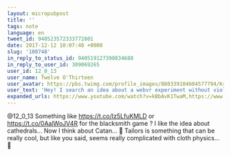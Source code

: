 ```yaml
---
layout: micropubpost
title: ''
tags: note
language: en
tweet_id: 940523572333772801
date: 2017-12-12 10:07:48 +0000
slug: '100748'
in_reply_to_status_id: 940519127390834688
in_reply_to_user_id: 309069265
user_id: 12_0_13
user_name: Twelve O'Thirteen
user_avatar: https://pbs.twimg.com/profile_images/880339104604577794/Krwcz9m1.jpg
user_text: 'Hey! I search an idea about a webvr experiment without violence on the medieval theme. Can you help me pls? Thanks in advance! <a href="/downtohoerth" class="twitter-atreply pretty-link js-nav" dir="ltr" data-mentioned-user-id="2671556916"><s>@</s><b>downtohoerth</b></a> <a href="/misslivirose" class="twitter-atreply pretty-link js-nav" dir="ltr" data-mentioned-user-id="215904011"><s>@</s><b>misslivirose</b></a> <a href="/utopiah" class="twitter-atreply pretty-link js-nav" dir="ltr" data-mentioned-user-id="15046469"><s>@</s><b>utopiah</b></a> <a href="/aframevr" class="twitter-atreply pretty-link js-nav" dir="ltr" data-mentioned-user-id="4360486994"><s>@</s><b>aframevr</b></a> <a href="/timoni" class="twitter-atreply pretty-link js-nav" dir="ltr" data-mentioned-user-id="12615"><s>@</s><b>timoni</b></a> <a href="/12_0_13" class="twitter-atreply pretty-link js-nav" dir="ltr" data-mentioned-user-id="309069265"><s>@</s><b>12_0_13</b></a> <a href="/KenneyNL" class="twitter-atreply pretty-link js-nav" dir="ltr" data-mentioned-user-id="82378893"><s>@</s><b>KenneyNL</b></a> <a href="/mano1creative" class="twitter-atreply pretty-link js-nav" dir="ltr" data-mentioned-user-id="1203240871"><s>@</s><b>mano1creative</b></a>'
expanded_urls: https://www.youtube.com/watch?v=kBbAvK1TwaM,https://www.youtube.com/watch?v=CTQQEF4Jt0s
---
```

@12_0_13 Something like https://t.co/Iz5LfuKMLD or https://t.co/0AalWoJV4R for the blacksmith game ?
I like the idea about cathedrals... Now I think about Catan... 🙂
Tailors is something that can be really cool, but like you said, seems really complicated with cloth physics... 🤔
